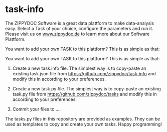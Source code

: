 # task-info

The ZIPPYDOC Software is a great data plattform to make data-analysis easy. Select a Task of your choice, configure the parameters and run it. Please visit us on www.zippydoc.de to learn more about our Software Plattform.

You want to add your own TASK to this plattform? This is as simple as that:

You want to add your own TASK to this plattform? This is as simple as that:

1. Create a new task.info file. The simplest way is to copy-paste an existing task.json file from https://github.com/zippydoc/task-info and modify this in according to your preferences.

2. Create a new task.py file. The simplest way is to copy-paste an existing task.py file from https://github.com/zippydoc/tasks and modify this in according to your preferences.

3. Commit your files to ....

The tasks.py files in this repository are provided as examples. They can be used as templates to copy and create your own tasks. Happy programming!


